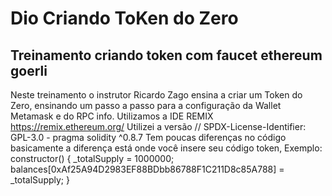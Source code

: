 # Dio Criando ToKen do Zero
## Treinamento criando token com faucet ethereum goerli

Neste treinamento o instrutor Ricardo Zago ensina a criar um Token do Zero, ensinando um passo a passo para a configuração da Wallet Metamask e do RPC info.
Utilizamos a IDE REMIX https://remix.ethereum.org/
Utilizei a versão // SPDX-License-Identifier: GPL-3.0 - pragma solidity ^0.8.7
Tem poucas diferenças no código basicamente a diferença está onde você insere seu código token, 
Exemplo:
constructor() {
        _totalSupply = 1000000;
        balances[0xAf25A94D2983EF88BDbb86788F1C211D8c85A788] = _totalSupply;
    }
